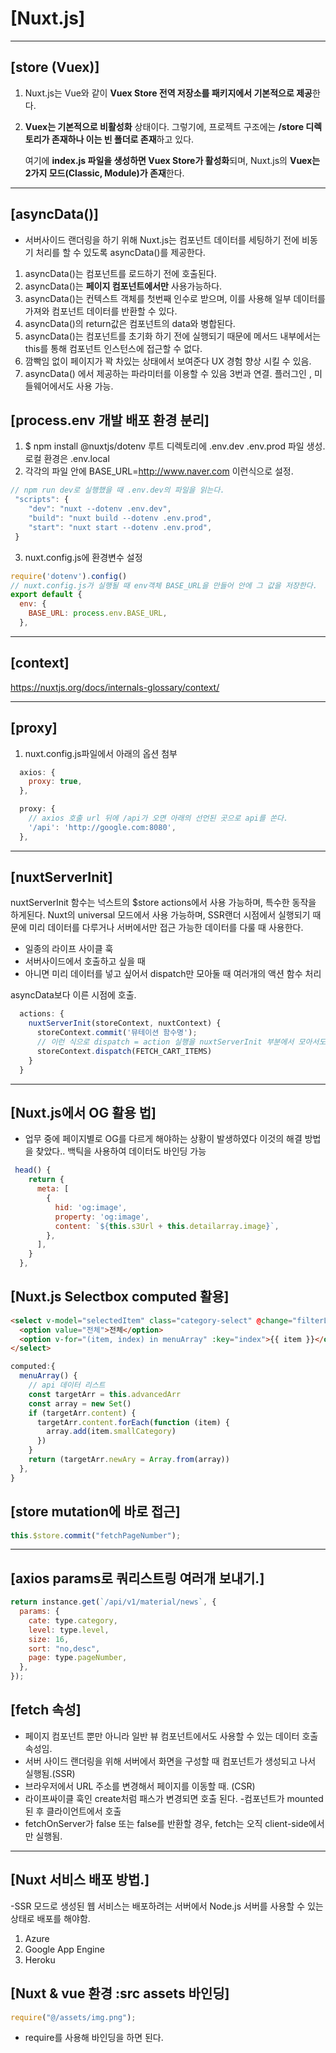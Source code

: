 # [Nuxt.js]

---

## [store (Vuex)]

1. Nuxt.js는 Vue와 같이 **Vuex Store 전역 저장소를 패키지에서 기본적으로 제공**한다.

2. **Vuex는 기본적으로 비활성화** 상태이다. 그렇기에, 프로젝트 구조에는 **/store 디렉토리가 존재하나 이는 빈 폴더로 존재**하고 있다.

   여기에 **index.js 파일을 생성하면 Vuex Store가 활성화**되며, Nuxt.js의 **Vuex는 2가지 모드(Classic, Module)가 존재**한다.

---

## [asyncData()]

- 서버사이드 랜더링을 하기 위해 Nuxt.js는 컴포넌트 데이터를 세팅하기 전에 비동기 처리를 할 수 있도록 asyncData()를 제공한다.

1. asyncData()는 컴포넌트를 로드하기 전에 호출된다.
2. asyncData()는 **페이지 컴포넌트에서만** 사용가능하다.
3. asyncData()는 컨텍스트 객체를 첫번째 인수로 받으며, 이를 사용해 일부 데이터를 가져와 컴포넌트 데이터를 반환할 수 있다.
4. asyncData()의 return값은 컴포넌트의 data와 병합된다.
5. asyncData()는 컴포넌트를 초기화 하기 전에 실행되기 때문에 메서드 내부에서는 this를 통해 컴포넌트 인스턴스에 접근할 수 없다.
6. 깜빡임 없이 페이지가 꽉 차있는 상태에서 보여준다 UX 경험 향상 시킬 수 있음.
7. asyncData() 에서 제공하는 파라미터를 이용할 수 있음 3번과 연결. 플러그인 , 미들웨어에서도 사용 가능.

## [process.env 개발 배포 환경 분리]

1. $ npm install @nuxtjs/dotenv 루트 디렉토리에 .env.dev .env.prod 파일 생성. 로컬 환경은 .env.local
2. 각각의 파일 안에 BASE_URL=http://www.naver.com 이런식으로 설정.

```javascript
// npm run dev로 실행했을 때 .env.dev의 파일을 읽는다.
 "scripts": {
    "dev": "nuxt --dotenv .env.dev",
    "build": "nuxt build --dotenv .env.prod",
    "start": "nuxt start --dotenv .env.prod",
 }
```

3. nuxt.config.js에 환경변수 설정

```javascript
require('dotenv').config()
// nuxt.config.js가 실행될 때 env객체 BASE_URL을 만들어 안에 그 값을 저장한다.
export default {
  env: {
    BASE_URL: process.env.BASE_URL,
  },
```

---

## [context]

https://nuxtjs.org/docs/internals-glossary/context/

---

## [proxy]

1. nuxt.config.js파일에서 아래의 옵션 첨부

```javascript
  axios: {
    proxy: true,
  },

  proxy: {
    // axios 호출 url 뒤에 /api가 오면 아래의 선언된 곳으로 api를 쏜다.
    '/api': 'http://google.com:8080',
  },


```

---

## [nuxtServerInit]

nuxtServerInit 함수는 넉스트의 $store actions에서 사용 가능하며, 특수한 동작을 하게된다. Nuxt의 universal 모드에서
사용 가능하며, SSR랜더 시점에서 실행되기 때문에 미리 데이터를 다루거나 서버에서만 접근 가능한 데이터를 다룰 때 사용한다.

- 일종의 라이프 사이클 훅
- 서버사이드에서 호출하고 싶을 때
- 아니면 미리 데이터를 넣고 싶어서 dispatch만 모아둘 때 여러개의 액션 함수 처리

asyncData보다 이른 시점에 호출.

```javascript
  actions: {
    nuxtServerInit(storeContext, nuxtContext) {
      storeContext.commit('뮤테이션 함수명');
      // 이런 식으로 dispatch = action 실행을 nuxtServerInit 부분에서 모아서도 사용 가능.
      storeContext.dispatch(FETCH_CART_ITEMS)
    }
  }
```

---

## [Nuxt.js에서 OG 활용 법]

- 업무 중에 페이지별로 OG를 다르게 해야하는 상황이 발생하였다 이것의 해결 방법을 찾았다..
  백틱을 사용하여 데이터도 바인딩 가능

```javascript
 head() {
    return {
      meta: [
        {
          hid: 'og:image',
          property: 'og:image',
          content: `${this.s3Url + this.detailarray.image}`,
        },
      ],
    }
  },
```

## [Nuxt.js Selectbox computed 활용]

```html
<select v-model="selectedItem" class="category-select" @change="filterList">
  <option value="전체">전체</option>
  <option v-for="(item, index) in menuArray" :key="index">{{ item }}</option>
</select>
```

```javascript
computed:{
  menuArray() {
    // api 데이터 리스트
    const targetArr = this.advancedArr
    const array = new Set()
    if (targetArr.content) {
      targetArr.content.forEach(function (item) {
        array.add(item.smallCategory)
      })
    }
    return (targetArr.newAry = Array.from(array))
  },
}
```

## [store mutation에 바로 접근]

```javascript
this.$store.commit("fetchPageNumber");
```

---

## [axios params로 쿼리스트링 여러개 보내기.]

```javascript
return instance.get(`/api/v1/material/news`, {
  params: {
    cate: type.category,
    level: type.level,
    size: 16,
    sort: "no,desc",
    page: type.pageNumber,
  },
});
```

## [fetch 속성]

- 페이지 컴포넌트 뿐만 아니라 일반 뷰 컴포넌트에서도 사용할 수 있는 데이터 호출 속성임.
- 서버 사이드 랜더링을 위해 서버에서 화면을 구성할 때 컴포넌트가 생성되고 나서 실행됨.(SSR)
- 브라우저에서 URL 주소를 변경해서 페이지를 이동할 때. (CSR)
- 라이프싸이클 훅인 create처럼 패스가 변경되면 호출 된다. -컴포넌트가 mounted 된 후 클라이언트에서 호출
- fetchOnServer가 false 또는 false를 반환할 경우, fetch는 오직 client-side에서만 실행됨.

---

## [Nuxt 서비스 배포 방법.]

-SSR 모드로 생성된 웹 서비스는 배포하려는 서버에서 Node.js 서버를 사용할 수 있는 상태로 배포를 해야함.

1. Azure
2. Google App Engine
3. Heroku

## [Nuxt & vue 환경 :src assets 바인딩]

```javascript
require("@/assets/img.png");
```

- require를 사용해 바인딩을 하면 된다.
